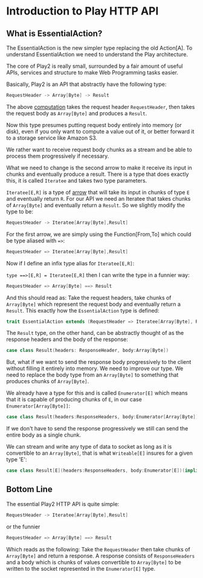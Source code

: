 <!--- Copyright (C) 2009-2016 Typesafe Inc. <http://www.typesafe.com> -->
# Introduction to Play HTTP API

## What is EssentialAction?

The EssentialAction is the new simpler type replacing the old Action[A]. To understand EssentialAction we need to understand the Play architecture.

The core of Play2 is really small, surrounded by a fair amount of useful APIs, services and structure to make Web Programming tasks easier.

Basically, Play2 is an API that abstractly have the following type:

```scala
RequestHeader -> Array[Byte] -> Result 
```

The above [computation](https://www.haskell.org/arrows/) takes the request header `RequestHeader`, then takes the request body as `Array[Byte]` and produces a `Result`.

Now this type presumes putting request body entirely into memory (or disk), even if you only want to compute a value out of it, or better forward it to a storage service like Amazon S3.

We rather want to receive request body chunks as a stream and be able to process them progressively if necessary.

What we need to change is the second arrow to make it receive its input in chunks and eventually produce a result. There is a type that does exactly this, it is called `Iteratee` and takes two type parameters.

`Iteratee[E,R]` is a type of [arrow](https://www.haskell.org/arrows/) that will take its input in chunks of type `E` and eventually return `R`. For our API we need an Iteratee that takes chunks of `Array[Byte]` and eventually return a `Result`. So we slightly modify the type to be:

```scala
RequestHeader -> Iteratee[Array[Byte],Result]
```

For the first arrow, we are simply using the Function[From,To] which could be type aliased with `=>`:

```scala
RequestHeader => Iteratee[Array[Byte],Result]
```

Now if I define an infix type alias for `Iteratee[E,R]`:

`type ==>[E,R] = Iteratee[E,R]` then I can write the type in a funnier way:

```scala
RequestHeader => Array[Byte] ==> Result
```

And this should read as: Take the request headers, take chunks of `Array[Byte]` which represent the request body and eventually return a `Result`. This exactly how the `EssentialAction` type is defined:

```scala
trait EssentialAction extends (RequestHeader => Iteratee[Array[Byte], Result])
```

The `Result` type, on the other hand, can be abstractly thought of as the response headers and the body of the response:

```scala
case class Result(headers: ResponseHeader, body:Array[Byte])
```

But, what if we want to send the response body progressively to the client without filling it entirely into memory. We need to improve our type. We need to replace the body type from an `Array[Byte]` to something that produces chunks of `Array[Byte]`. 

We already have a type for this and is called `Enumerator[E]` which means that it is capable of producing chunks of `E`, in our case `Enumerator[Array[Byte]]`: 

```scala
case class Result(headers:ResponseHeaders, body:Enumerator[Array[Byte]])
```

If we don't have to send the response progressively we still can send the entire body as a single chunk.

We can stream and write any type of data to socket as long as it is convertible to an `Array[Byte]`, that is what `Writeable[E]` insures for a given type 'E':

```scala
case class Result[E](headers:ResponseHeaders, body:Enumerator[E])(implicit writeable:Writeable[E])
```

## Bottom Line

The essential Play2 HTTP API is quite simple:

```scala
RequestHeader -> Iteratee[Array[Byte],Result]
```
or the funnier

```scala
RequestHeader => Array[Byte] ==> Result
```

Which reads as the following: Take the `RequestHeader` then take chunks of `Array[Byte]` and return a response. A response consists of `ResponseHeaders` and a body which is chunks of values convertible to `Array[Byte]` to be written to the socket represented in the `Enumerator[E]` type.
